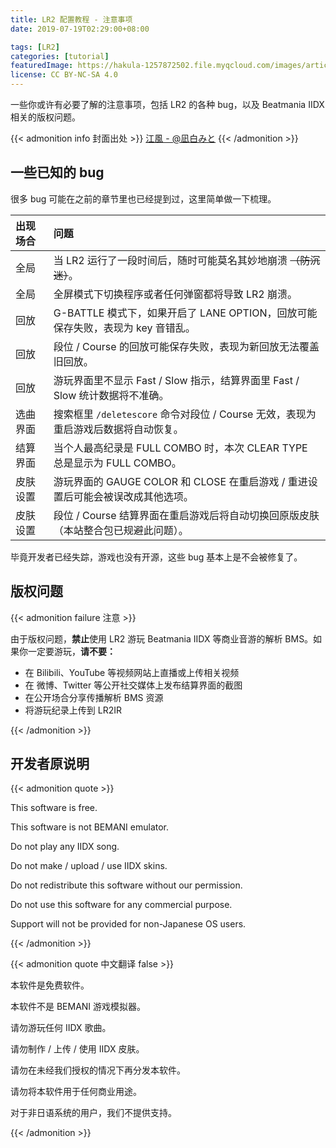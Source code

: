```yaml
---
title: LR2 配置教程 - 注意事项
date: 2019-07-19T02:29:00+08:00

tags: [LR2]
categories: [tutorial]
featuredImage: https://hakula-1257872502.file.myqcloud.com/images/article-covers/75778049.webp
license: CC BY-NC-SA 4.0
---
```


一些你或许有必要了解的注意事项，包括 LR2 的各种 bug，以及 Beatmania IIDX 相关的版权问题。

<!--more-->

{{< admonition info 封面出处 >}}
[江風 - @凪白みと](https://www.pixiv.net/artworks/75778049)
{{< /admonition >}}

## 一些已知的 bug

很多 bug 可能在之前的章节里也已经提到过，这里简单做一下梳理。

| 出现场合 | 问题                                                                               |
| :------- | :--------------------------------------------------------------------------------- |
| 全局     | 当 LR2 运行了一段时间后，随时可能莫名其妙地崩溃 ~~（防沉迷）~~。                   |
| 全局     | 全屏模式下切换程序或者任何弹窗都将导致 LR2 崩溃。                                  |
| 回放     | G-BATTLE 模式下，如果开启了 LANE OPTION，回放可能保存失败，表现为 key 音错乱。     |
| 回放     | 段位 / Course 的回放可能保存失败，表现为新回放无法覆盖旧回放。                     |
| 回放     | 游玩界面里不显示 Fast / Slow 指示，结算界面里 Fast / Slow 统计数据将不准确。       |
| 选曲界面 | 搜索框里 `/deletescore` 命令对段位 / Course 无效，表现为重启游戏后数据将自动恢复。 |
| 结算界面 | 当个人最高纪录是 FULL COMBO 时，本次 CLEAR TYPE 总是显示为 FULL COMBO。            |
| 皮肤设置 | 游玩界面的 GAUGE COLOR 和 CLOSE 在重启游戏 / 重进设置后可能会被误改成其他选项。    |
| 皮肤设置 | 段位 / Course 结算界面在重启游戏后将自动切换回原版皮肤（本站整合包已规避此问题）。 |

毕竟开发者已经失踪，游戏也没有开源，这些 bug 基本上是不会被修复了。

## 版权问题

{{< admonition failure 注意 >}}

由于版权问题，**禁止**使用 LR2 游玩 Beatmania IIDX 等商业音游的解析 BMS。如果你一定要游玩，**请不要：**

- 在 Bilibili、YouTube 等视频网站上直播或上传相关视频
- 在 微博、Twitter 等公开社交媒体上发布结算界面的截图
- 在公开场合分享传播解析 BMS 资源
- 将游玩纪录上传到 LR2IR

{{< /admonition >}}

## 开发者原说明

{{< admonition quote >}}

This software is free.

This software is not BEMANI emulator.

Do not play any IIDX song.

Do not make / upload / use IIDX skins.

Do not redistribute this software without our permission.

Do not use this software for any commercial purpose.

Support will not be provided for non-Japanese OS users.

{{< /admonition >}}

{{< admonition quote 中文翻译 false >}}

本软件是免费软件。

本软件不是 BEMANI 游戏模拟器。

请勿游玩任何 IIDX 歌曲。

请勿制作 / 上传 / 使用 IIDX 皮肤。

请勿在未经我们授权的情况下再分发本软件。

请勿将本软件用于任何商业用途。

对于非日语系统的用户，我们不提供支持。

{{< /admonition >}}
